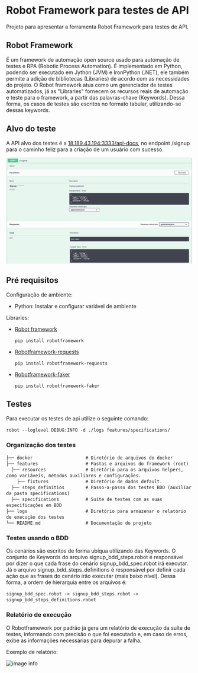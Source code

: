 # Robot Framework para testes de API

Projeto para apresentar a ferramenta Robot Framework para testes de API.

## Robot Framework

É um framework de automação open source usado para automação de testes e RPA (Robotic Process Automation).
É implementado em Python, podendo ser executado em Jython (JVM) e IronPython (.NET), ele também permite a adição de bibliotecas (Libraries) de acordo com as necessidades do projeto.
O Robot framework atua como um gerenciador de testes automatizados, já as "Libraries" fornecem os recursos reais de automação e teste para o framework, a partir das palavras-chave (Keywords). Dessa forma, os casos de testes são escritos no formato tabular, utilizando-se dessas keywords.

## Alvo do teste

A  API alvo dos testes é a [18.189.43.194:3333/api-docs](http://18.189.43.194:3333/api-docs/), no endpoint /signup para o caminho feliz para a criação de um usuário com sucesso.

![image info](./img/endpoint_signup.png)

## Pré requisitos

Configuração de ambiente:
- Python:
  Instalar e configurar variável de ambiente

Libraries:
- [Robot framework](https://robotframework.org/#learning)

  ~~~~
  pip install robotframework
  ~~~~

<!-- - [Requests](https://docs.python-requests.org/en/master/)

  ~~~~
  pip install requests
  ~~~~ -->

- [Robotframework-requests](https://github.com/MarketSquare/robotframework-requests#readme)
  
  ~~~~
  pip install robotframework-requests
  ~~~~

<!-- - [Robotframework-jsonlibrary](https://github.com/robotframework-thailand/robotframework-jsonlibrary)

  ~~~~
  pip install -U robotframework-jsonlibrary
  ~~~~

- [Robotframework-restinstance](https://github.com/asyrjasalo/RESTinstance/)

  ~~~~
  pip install --upgrade RESTinstance
  ~~~~ -->

- [Robotframework-faker](https://pypi.org/project/robotframework-faker/)

  ~~~~
  pip install robotframework-faker
  ~~~~
## Testes
Para executar os testes de api utilize o seguinte comando:

  ~~~~
  robot --loglevel DEBUG:INFO -d ./logs features/specifications/
  ~~~~
### Organização dos testes
  
    ├── docker                    # Diretório de arquivos do docker  
    ├── features                  # Pastas e arquivos do framework (root)  
      ├── resources               # Diretório para os arquivos helpers, como variáveis, métodos auxiliares e configurações.  
        ├── fixtures              # Diretório de dados default.  
      ├── steps_definitios        # Passo-a-passo dos testes BDD (auxiliar da pasta specifications)  
      ├── specifications          # Suíte de testes com as suas especificações em BDD  
    ├── logs                      # Diretório para armazenar o relatório de execução dos testes     
    └── README.md                 # Documentação do projeto  

### Testes usando o BDD

Os cenários são escritos de forma ubíqua utilizando das Keywords.
O conjunto de Keywords do arquivo signup_bdd_steps.robot é responsável por dizer o que cada frase do cenário signup_bdd_spec.robot irá executar. Já o arquivo signup_bdd_steps_definitions é responsável por definir cada ação que as frases do cenário irão executar (mais baixo nível).
Dessa forma, a ordem de hierarquia entre os arquivos é: 
````
signup_bdd_spec.robot -> signup_bdd_steps.robot -> signup_bdd_steps_definitions.robot
````

### Relatório de execução

O Robotframework por padrão já gera um relatório de execução da suíte de testes, informando com precisão o que foi executado e, em caso de erros, exibe as informações necessárias para depurar a falha.

Exemplo de relatório:

![image info](./img/relatorio.png)
